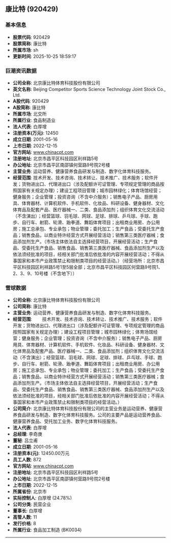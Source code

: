## 康比特 (920429)

### 基本信息

- **股票代码**: 920429
- **股票简称**: 康比特
- **所属市场**: sh
- **更新时间**: 2025-10-25 18:59:17

### 巨潮资讯数据

- **公司全称**: 北京康比特体育科技股份有限公司
- **英文名称**: Beijing Competitor Sports Science Technology Joint Stock Co., Ltd.
- **A股代码**: 920429
- **A股简称**: 康比特
- **所属市场**: 北交所
- **所属行业**: 食品制造业
- **法人代表**: 白厚增
- **注册资本(万元)**: 12450
- **成立日期**: 2001-05-16
- **上市日期**: 2022-12-15
- **官方网站**: www.chinacpt.com
- **注册地址**: 北京市昌平区科技园区利祥路5号
- **办公地址**: 北京市昌平区南邵镇何营路9号院2号楼
- **主营业务**: 运动营养、健康营养食品研发与制造、数字化体育科技服务。
- **经营范围**: 技术开发、技术咨询、技术转让、技术推广、技术服务；软件开发；货物进出口、代理进出口（涉及配额许可证管理、专项规定管理的商品按照国家有关规定办理）；建设工程项目管理；城市园林绿化；体育场馆经营；健身服务；企业管理；投资咨询（不含中介服务）；销售电子产品、厨房用具、体育器材、计算机软件、手机软件、化妆品、科研设备、健身器材、文化体育品及配套产品、医疗器械一、二类、食品添加剂；组织体育文化交流活动（不含演出）；经营篮球、羽毛球、网球、足球、排球、乒乓球、手球、跑步、自行车、射箭、轮滑、跆拳道、舞蹈体育项目；出租商业用房、办公用房；施工总承包、专业承包；物业管理；委托加工；生产食品；受委托生产食品；销售食品，以商业特许经营方式开展经营活动；销售第三类医疗器械；食品添加剂生产。（市场主体依法自主选择经营项目，开展经营活动；生产食品、受委托生产食品、销售食品、销售第三类医疗器械、食品添加剂生产以及依法须经批准的项目，经相关部门批准后依批准的内容开展经营活动；不得从事国家和本市产业政策禁止和限制类项目的经营活动。）（经营场所：北京市昌平区科技园区利祥路5号1至5层全部；北京市昌平区科技园区何营路9号院1、2、3、9、10号楼（不含地下））

### 雪球数据

- **公司全称**: 北京康比特体育科技股份有限公司
- **公司简称**: 康比特
- **主营业务**: 运动营养、健康营养食品研发与制造、数字化体育科技服务。
- **经营范围**: 　　技术开发、技术咨询、技术转让、技术推广、技术服务；软件开发；货物进出口、代理进出口（涉及配额许可证管理、专项规定管理的商品按照国家有关规定办理）；建设工程项目管理；城市园林绿化；体育场馆经营；健身服务；企业管理；投资咨询（不含中介服务）；销售电子产品、厨房用具、体育器材、计算机软件、手机软件、化妆品、科研设备、健身器材、文化体育品及配套产品、医疗器械一、二类、食品添加剂；组织体育文化交流活动（不含演出）；经营篮球、羽毛球、网球、足球、排球、乒乓球、手球、跑步、自行车、射箭、轮滑、跆拳道、舞蹈体育项目；出租商业用房、办公用房；施工总承包、专业承包；物业管理；委托加工；生产食品；受委托生产食品；销售食品，以商业特许经营方式开展经营活动；销售第三类医疗器械；食品添加剂生产。（市场主体依法自主选择经营项目，开展经营活动；生产食品、受委托生产食品、销售食品、销售第三类医疗器械、食品添加剂生产以及依法须经批准的项目，经相关部门批准后依批准的内容开展经营活动；不得从事国家和本市产业政策禁止和限制类项目的经营活动。）
- **公司简介**: 北京康比特体育科技股份有限公司的主营业务是运动营养、健康营养食品研发与制造、数字化体育科技服务。公司的主要产品是运动营养食品、健康营养食品、受托加工业务、数字化体育科技服务。
- **法人代表**: 白厚增
- **总经理**: 李奇庚
- **董秘**: 吕立甫
- **成立日期**: 2001-05-16
- **注册资本(元)**: 12450.00万元
- **员工人数**: 872
- **官方网站**: www.chinacpt.com
- **注册地址**: 北京市昌平区科技园区利祥路5号
- **办公地址**: 北京市昌平区南邵镇何营路9号院2号楼
- **上市日期**: 2022-12-15
- **所属省份**: 北京市
- **实际控制人**: 白厚增 (24.78%)
- **公司分类**: 民营企业
- **董事长**: 白厚增
- **高管人数**: 11
- **发行价格**: 8
- **所属行业**: 食品加工制造 (BK0034)

---